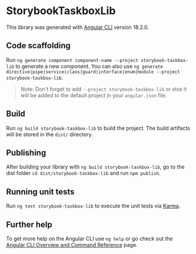 # StorybookTaskboxLib

This library was generated with [Angular CLI](https://github.com/angular/angular-cli) version 18.2.0.

## Code scaffolding

Run `ng generate component component-name --project storybook-taskbox-lib` to generate a new component. You can also use `ng generate directive|pipe|service|class|guard|interface|enum|module --project storybook-taskbox-lib`.
> Note: Don't forget to add `--project storybook-taskbox-lib` or else it will be added to the default project in your `angular.json` file. 

## Build

Run `ng build storybook-taskbox-lib` to build the project. The build artifacts will be stored in the `dist/` directory.

## Publishing

After building your library with `ng build storybook-taskbox-lib`, go to the dist folder `cd dist/storybook-taskbox-lib` and run `npm publish`.

## Running unit tests

Run `ng test storybook-taskbox-lib` to execute the unit tests via [Karma](https://karma-runner.github.io).

## Further help

To get more help on the Angular CLI use `ng help` or go check out the [Angular CLI Overview and Command Reference](https://angular.dev/tools/cli) page.
